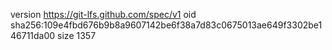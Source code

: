 version https://git-lfs.github.com/spec/v1
oid sha256:109e4fbd676b9b8a9607142be6f38a7d83c0675013ae649f3302be146711da00
size 1357
